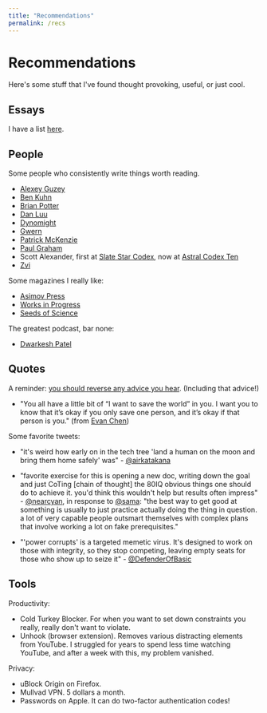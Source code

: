 ```yaml
---
title: "Recommendations"
permalink: /recs
---
```

# Recommendations
Here's some stuff that I've found thought provoking, useful, or just cool.

## Essays
I have a list [here](/essays/essaylist.md).

<!-- ### Education
- [What You'll Wish You'd Known](https://paulgraham.com/hs.html)
- [MIT is Reinstating its SAT/ACT Requirement](https://mitadmissions.org/blogs/entry/we-are-reinstating-our-sat-act-requirement-for-future-admissions-cycles/)
- [Escaping High School](https://skunkledger.substack.com/p/escaping-high-school)

### Science
- [The Control Group is Out of Control](https://slatestarcodex.com/2014/04/28/the-control-group-is-out-of-control/)

### Society
- [Meditations on Moloch](https://slatestarcodex.com/2014/07/30/meditations-on-moloch/) -->

## People
Some people who consistently write things worth reading.
- [Alexey Guzey](https://guzey.com)
- [Ben Kuhn](https://benkuhn.net)
- [Brian Potter](https://www.construction-physics.com)
- [Dan Luu](https://danluu.com)
- [Dynomight](https://dynomight.net)
- [Gwern](https://gwern.net)
- [Patrick McKenzie](https://bitsaboutmoney.com)
- [Paul Graham](https://paulgraham.com)
- Scott Alexander, first at [Slate Star Codex](https://slatestarcodex.com), now at [Astral Codex Ten](https://www.astralcodexten.com)
- [Zvi](https://thezvi.substack.com)

Some magazines I really like:
- [Asimov Press](https://press.asimov.com)
- [Works in Progress](https://worksinprogress.co)
- [Seeds of Science](https://theseedsofscience.org)

The greatest podcast, bar none:
- [Dwarkesh Patel](https://dwarkesh.com)

## Quotes
A reminder: [you should reverse any advice you hear](https://slatestarcodex.com/2014/03/24/should-you-reverse-any-advice-you-hear/). (Including that advice!)
- "You all have a little bit of “I want to save the world” in you. I want you to know that it’s okay if you only save one person, and it’s okay if that person is you." (from [Evan Chen](https://web.evanchen.cc/quotes.html))


Some favorite tweets:
- "it's weird how early on in the tech tree 'land a human on the moon and bring them home safely' was" - [@airkatakana](https://x.com/airkatakana/status/1845470137031458984)

- "favorite exercise for this is opening a new doc, writing down the goal and just CoTing [chain of thought] the 80IQ obvious things one should do to achieve it. you'd think this wouldn't help but results often impress" - [@nearcyan](https://x.com/nearcyan/status/1850619159547429116), in response to [@sama](https://x.com/sama/status/1850610764467544558): "the best way to get good at something is usually to just practice actually doing the thing in question. a lot of very capable people outsmart themselves with complex plans that involve working a lot on fake prerequisites."

- "'power corrupts' is a targeted memetic virus. It's designed to work on those with integrity, so they stop competing, leaving empty seats for those who show up to seize it" - [@DefenderOfBasic](https://x.com/DefenderOfBasic/status/1858572221402276007)

## Tools
Productivity:
- Cold Turkey Blocker. For when you want to set down constraints you really, really don't want to violate.
- Unhook (browser extension). Removes various distracting elements from YouTube. I struggled for years to spend less time watching YouTube, and after a week with this, my problem vanished.

Privacy:
- uBlock Origin on Firefox.
- Mullvad VPN. 5 dollars a month.
- Passwords on Apple. It can do two-factor authentication codes!